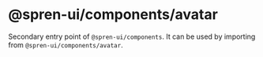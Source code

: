 # @spren-ui/components/avatar

Secondary entry point of `@spren-ui/components`. It can be used by importing from `@spren-ui/components/avatar`.
